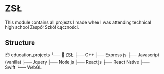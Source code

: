 # ZSŁ
This module contains all projects I made when I was attending technical high school Zespół Szkół Łączności.

## Structure
📦 education_projects
└── 📁 [ZSŁ](ZSL/README.md)
    ├── C++
    ├── Express js
    ├── Javascript (vanilla)
    ├── Jquery
    ├── Node js
    ├── React js
    ├── React Native
    ├── Swift
    └── WebGL
